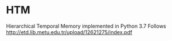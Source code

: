 # HTM
Hierarchical Temporal Memory implemented in Python 3.7
Follows http://etd.lib.metu.edu.tr/upload/12621275/index.pdf
